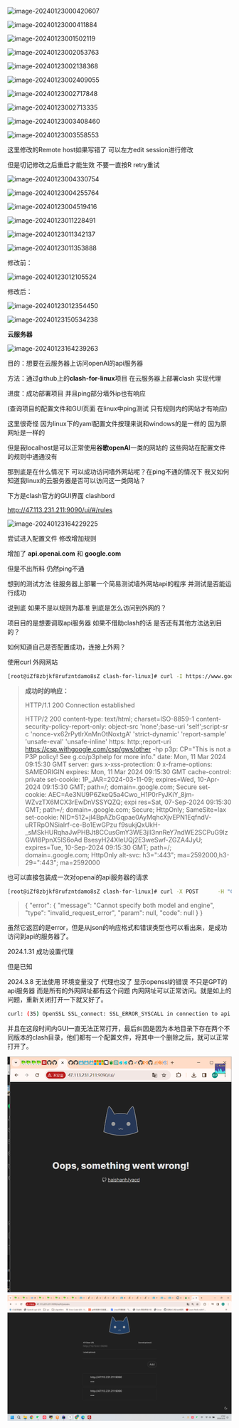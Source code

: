 





![image-20240123000420607](C:\Users\chenz\AppData\Roaming\Typora\typora-user-images\image-20240123000420607.png)







![image-20240123000411884](C:\Users\chenz\AppData\Roaming\Typora\typora-user-images\image-20240123000411884.png)



![image-20240123001502119](C:\Users\chenz\AppData\Roaming\Typora\typora-user-images\image-20240123001502119.png)



![image-20240123002053763](C:\Users\chenz\AppData\Roaming\Typora\typora-user-images\image-20240123002053763.png)





![image-20240123002138368](C:\Users\chenz\AppData\Roaming\Typora\typora-user-images\image-20240123002138368.png)



![image-20240123002409055](C:\Users\chenz\AppData\Roaming\Typora\typora-user-images\image-20240123002409055.png)





![image-20240123002717848](C:\Users\chenz\AppData\Roaming\Typora\typora-user-images\image-20240123002717848.png)





![image-20240123002713335](C:\Users\chenz\AppData\Roaming\Typora\typora-user-images\image-20240123002713335.png)



![image-20240123003408460](C:\Users\chenz\AppData\Roaming\Typora\typora-user-images\image-20240123003408460.png)





![image-20240123003558553](C:\Users\chenz\AppData\Roaming\Typora\typora-user-images\image-20240123003558553.png)





这里修改的Remote host如果写错了 可以左方edit session进行修改 

但是切记修改之后重启才能生效 不要一直按R retry重试

![image-20240123004330754](C:\Users\chenz\AppData\Roaming\Typora\typora-user-images\image-20240123004330754.png)









![image-20240123004255764](C:\Users\chenz\AppData\Roaming\Typora\typora-user-images\image-20240123004255764.png)





![image-20240123004519416](C:\Users\chenz\AppData\Roaming\Typora\typora-user-images\image-20240123004519416.png)







![image-20240123011228491](C:\Users\chenz\AppData\Roaming\Typora\typora-user-images\image-20240123011228491.png)

![image-20240123011342137](C:\Users\chenz\AppData\Roaming\Typora\typora-user-images\image-20240123011342137.png)



![image-20240123011353888](C:\Users\chenz\AppData\Roaming\Typora\typora-user-images\image-20240123011353888.png)





修改前：

![image-20240123012105524](C:\Users\chenz\AppData\Roaming\Typora\typora-user-images\image-20240123012105524.png)





修改后：

![image-20240123012354450](C:\Users\chenz\AppData\Roaming\Typora\typora-user-images\image-20240123012354450.png)



![image-20240123150534238](C:\Users\chenz\AppData\Roaming\Typora\typora-user-images\image-20240123150534238.png)













**云服务器**







![image-20240123164239263](C:\Users\chenz\AppData\Roaming\Typora\typora-user-images\image-20240123164239263.png)











目的：想要在云服务器上访问openAI的api服务器

方法：通过github上的**clash-for-linux**项目 在云服务器上部署clash 实现代理

进度：成功部署项目 并且ping部分墙外ip也有响应

(查询项目的配置文件和GUI页面 在linux中ping测试 只有规则内的网站才有响应)

这里很奇怪 因为linux下的yaml配置文件按理来说和windows的是一样的 因为原网址是一样的 

但是我localhost是可以正常使用**谷歌openAI**一类的网站的 这些网站在配置文件的规则中通通没有

那到底是在什么情况下 可以成功访问墙外网站呢？在ping不通的情况下 我又如何知道我linux的云服务器是否可以访问这一类网站？

下方是clash官方的GUI界面 clashbord

http://47.113.231.211:9090/ui/#/rules

![image-20240123164229225](C:\Users\chenz\AppData\Roaming\Typora\typora-user-images\image-20240123164229225.png)

尝试进入配置文件 修改增加规则

增加了 **api.openai.com** 和 **google.com** 

但是不出所料 仍然ping不通 



想到的测试方法 往服务器上部署一个简易测试墙外网站api的程序 并测试是否能运行成功

说到底 如果不是以规则为基准 到底是怎么访问到外网的？





项目目的是想要调取api服务器 如果不借助clash的话 是否还有其他方法达到目的？









如何知道自己是否配置成功，连接上外网？

使用curl 外网网站

```bash
[root@iZf8zbjkf8rufzntdamo8sZ clash-for-linux]# curl -I https://www.google.com
```

> **成功时的响应：**
>
> HTTP/1.1 200 Connection established
>
> HTTP/2 200
> content-type: text/html; charset=ISO-8859-1
> content-security-policy-report-only: object-src 'none';base-uri 'self';script-sr                                                                              c 'nonce-vx62rPytlrXnMnOtNoxtgA' 'strict-dynamic' 'report-sample' 'unsafe-eval'                                                                               'unsafe-inline' https: http:;report-uri https://csp.withgoogle.com/csp/gws/other                                                                              -hp
> p3p: CP="This is not a P3P policy! See g.co/p3phelp for more info."
> date: Mon, 11 Mar 2024 09:15:30 GMT
> server: gws
> x-xss-protection: 0
> x-frame-options: SAMEORIGIN
> expires: Mon, 11 Mar 2024 09:15:30 GMT
> cache-control: private
> set-cookie: 1P_JAR=2024-03-11-09; expires=Wed, 10-Apr-2024 09:15:30 GMT; path=/;                                                                               domain=.google.com; Secure
> set-cookie: AEC=Ae3NU9P6ZkeQ5a4Cwo_H1P0rFyJKiY_8jm-WZvzTX6MCX3rEwDnVSSYQZQ; expi                                                                              res=Sat, 07-Sep-2024 09:15:30 GMT; path=/; domain=.google.com; Secure; HttpOnly;                                                                               SameSite=lax
> set-cookie: NID=512=jl4BpAZbGqpae0AyMqhcXjvEPN1EqfndV-uRTRpONSiaIrf-ce-Bo1EwGPzu                                                                              f9sukjQxUkH-_sMSkHURqhaJwPHBJt8CCusGmY3WE3jIl3nnReY7ndWE2SCPuG9IzGWI8PpnX5IS6oAd                                                                              BsesyH24XIeUQj2E3weSwf-ZGZA4JyU; expires=Tue, 10-Sep-2024 09:15:30 GMT; path=/;                                                                               domain=.google.com; HttpOnly
> alt-svc: h3=":443"; ma=2592000,h3-29=":443"; ma=2592000





也可以直接包装成一次对openai的api服务器的请求

```bash
[root@iZf8zbjkf8rufzntdamo8sZ clash-for-linux]# curl -X POST      -H "Content-Type: application/json"      -H "Authorization: Bearer sk-APIKEY"      --data '{"prompt":"translate English to French: Hello, world!","model":"text-davinci-003"}'      https://api.openai.com/v1/engines/text-davinci-003/completions     
```

> {
>     "error": {
>         "message": "Cannot specify both model and engine",
>         "type": "invalid_request_error",
>         "param": null,
>         "code": null
>     }
> }

虽然它返回的是error，但是从json的响应格式和错误类型也可以看出来，是成功访问到api的服务器了。









2024.1.31 成功设置代理

但是已知

2024.3.8 无法使用 环境变量没了 代理也没了 显示openssl的错误 不只是GPT的api服务器 而是所有的外网网址都有这个问题 内网网址可以正常访问。就是如上的问题，重新关闭打开一下就又好了。

```bash
curl: (35) OpenSSL SSL_connect: SSL_ERROR_SYSCALL in connection to api.openai.com:443
```

并且在这段时间内GUI一直无法正常打开，最后纠因是因为本地目录下存在两个不同版本的clash目录，他们都有一个配置文件，将其中一个删除之后，就可以正常打开了。



![3ae074a9aafd2fd249f99625cbbf6aa](.\images\3ae074a9aafd2fd249f99625cbbf6aa.png)![image-20240311174236700](.\images\image-20240311174236700.png)
